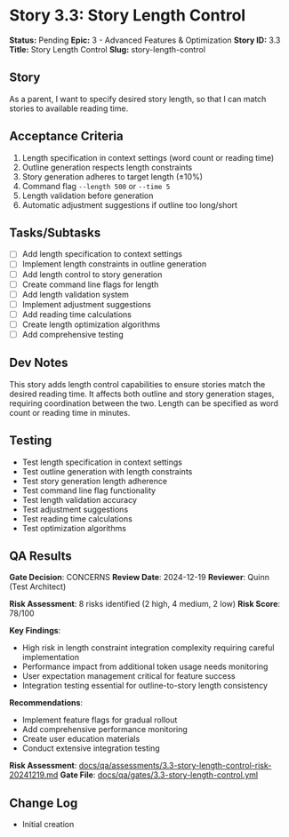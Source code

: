 # Story 3.3: Story Length Control

**Status:** Pending
**Epic:** 3 - Advanced Features & Optimization
**Story ID:** 3.3
**Title:** Story Length Control
**Slug:** story-length-control

## Story

As a parent,
I want to specify desired story length,
so that I can match stories to available reading time.

## Acceptance Criteria

1. Length specification in context settings (word count or reading time)
2. Outline generation respects length constraints
3. Story generation adheres to target length (±10%)
4. Command flag `--length 500` or `--time 5`
5. Length validation before generation
6. Automatic adjustment suggestions if outline too long/short

## Tasks/Subtasks

- [ ] Add length specification to context settings
- [ ] Implement length constraints in outline generation
- [ ] Add length control to story generation
- [ ] Create command line flags for length
- [ ] Add length validation system
- [ ] Implement adjustment suggestions
- [ ] Add reading time calculations
- [ ] Create length optimization algorithms
- [ ] Add comprehensive testing

## Dev Notes

This story adds length control capabilities to ensure stories match the desired reading time. It affects both outline and story generation stages, requiring coordination between the two. Length can be specified as word count or reading time in minutes.

## Testing

- Test length specification in context settings
- Test outline generation with length constraints
- Test story generation length adherence
- Test command line flag functionality
- Test length validation accuracy
- Test adjustment suggestions
- Test reading time calculations
- Test optimization algorithms

## QA Results

**Gate Decision**: CONCERNS
**Review Date**: 2024-12-19
**Reviewer**: Quinn (Test Architect)

**Risk Assessment**: 8 risks identified (2 high, 4 medium, 2 low)
**Risk Score**: 78/100

**Key Findings**:
- High risk in length constraint integration complexity requiring careful implementation
- Performance impact from additional token usage needs monitoring
- User expectation management critical for feature success
- Integration testing essential for outline-to-story length consistency

**Recommendations**:
- Implement feature flags for gradual rollout
- Add comprehensive performance monitoring
- Create user education materials
- Conduct extensive integration testing

**Risk Assessment**: [docs/qa/assessments/3.3-story-length-control-risk-20241219.md](docs/qa/assessments/3.3-story-length-control-risk-20241219.md)
**Gate File**: [docs/qa/gates/3.3-story-length-control.yml](docs/qa/gates/3.3-story-length-control.yml)

## Change Log

- Initial creation
